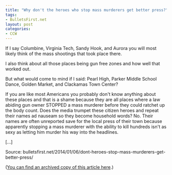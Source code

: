 ```yaml
---
title: "Why don't the heroes who stop mass murderers get better press?"
tags:
- BulletsFirst.net
layout: post
categories:
- CCW
---
```


If I say Columbine, Virginia Tech, Sandy Hook, and Aurora you will most likely think of the mass shootings that took place there.

I also think about all those places being gun free zones and how well that worked out.

But what would come to mind  if I said: Pearl High, Parker Middle School Dance, Golden Market, and  Clackamas Town Center?

If you are like most Americans you probably don't know anything about these places and that is a shame because they are all places where a law abiding gun owner STOPPED a mass murderer before they could ratchet up the body count. Does the media trumpet these citizen heroes and repeat their names ad nauseam so they become household words? No. Their names are often unreported save for the local press of their town because apparently stopping a mass murderer with the ability to kill hundreds isn't as sexy as letting him murder his way into the headlines.

[...]

Source: bulletsfirst.net/2014/01/06/dont-heroes-stop-mass-murderers-get-better-press/

([You can find an archived copy of this article here](https://web.archive.org/web/20140401034914/https://bulletsfirst.net/2014/01/06/dont-heroes-stop-mass-murderers-get-better-press/).)
